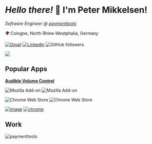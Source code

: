 # *Hello there!* 👋 I'm Peter Mikkelsen!
*Software Engineer @ [paymenttools](https://www.paymenttools.com/en])*

🌍 Cologne, North Rhine-Westphalia, Germany

[![Gmail](https://img.shields.io/badge/Gmail-D14836?style=flat-square&logo=gmail&logoColor=white)](mailto:peterphmikkelsen@gmail.com)
[![LinkedIn](https://img.shields.io/badge/linkedin-%230077B5.svg?style=flat-square&logo=linkedin&logoColor=white)](https://www.linkedin.com/in/peter-mikkelsen-9a3b60208/)
![GitHub followers](https://img.shields.io/github/followers/peterphmikkelsen?label=Follow&style=social)

<img src="https://github-profile-summary-cards.vercel.app/api/cards/profile-details?username=peterphmikkelsen&theme=github_dark"></img>

## Popular Apps
[**Audible Volume Control**](https://github.com/peterphmikkelsen/audible-volume-control/tree/main)

![Mozilla Add-on](https://img.shields.io/amo/users/audible-volume-control?color=purple&label=firefox%20users)
![Mozilla Add-on](https://img.shields.io/amo/stars/audible-volume-control?color=purple&label=firefox%20rating)

![Chrome Web Store](https://img.shields.io/chrome-web-store/users/djbhnpbemmoeenglcdojbkmpdmlcgeoi?color=blue&label=chrome%20users)
![Chrome Web Store](https://img.shields.io/chrome-web-store/stars/djbhnpbemmoeenglcdojbkmpdmlcgeoi?color=blue&label=chrome%20rating)

[![image](https://user-images.githubusercontent.com/31919921/155532905-cc5389f1-d7be-42fb-afc8-caa2f355feeb.png)](https://addons.mozilla.org/en-US/firefox/addon/audible-volume-control/)
[![chrome](https://user-images.githubusercontent.com/31919921/169718682-953bb1b8-a6c7-4663-8402-91e352a9286b.png)](https://chrome.google.com/webstore/detail/audible-audio-control/djbhnpbemmoeenglcdojbkmpdmlcgeoi)

## Work
![paymenttools](https://github.com/peterphmikkelsen/peterphmikkelsen/assets/31919921/69aef4ae-c57b-4894-b2cc-3430eae46d8a)
